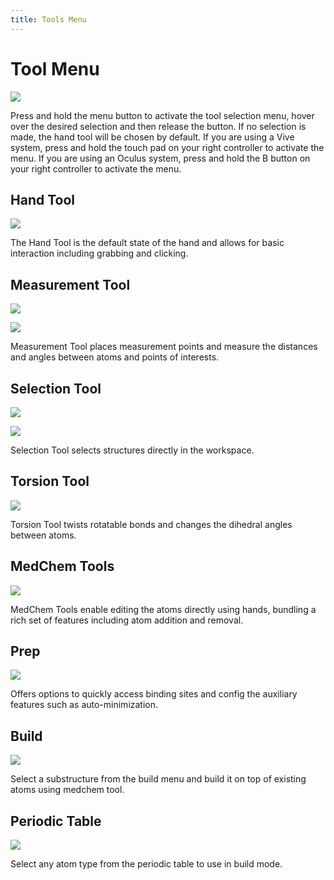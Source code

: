 ```yaml
---
title: Tools Menu
---
```


# Tool Menu

![](/assets/compressed/features-page/hand-tools.gif)

Press and hold the menu button to activate the tool selection menu, hover over the desired selection and then release the button. If no selection is made, the hand tool will be chosen by default. If you are using a Vive system, press and hold the touch pad on your right controller to activate the menu. If you are using an Oculus system, press and hold the B button on your right controller to activate the menu.

## Hand Tool

![](/assets/compressed/navigating-page/Tool-Hand.jpg)

The Hand Tool is the default state of the hand and allows for basic interaction including grabbing and clicking.

## Measurement Tool

![](/assets/compressed/navigating-page/Tool-Measurement.jpg)

![](/assets/compressed/navigating-page/Measurement_Distance.gif)

Measurement Tool places measurement points and measure the distances and angles between atoms and points of interests.

## Selection Tool

![](/assets/compressed/navigating-page/Tool-Selection.jpg)

![](/assets/compressed/navigating-page/Selection_Residue.gif)

Selection Tool selects structures directly in the workspace.

## Torsion Tool

![](/assets/compressed/navigating-page/Tool-Torsion.jpg)

Torsion Tool twists rotatable bonds and changes the dihedral angles between atoms.

## MedChem Tools

![](/assets/compressed/features-page/medchem.gif)

MedChem Tools enable editing the atoms directly using hands, bundling a rich set of features including atom addition and removal.

## Prep

![](/assets/compressed/navigating-page/Medchem-Prep.jpg)

Offers options to quickly access binding sites and config the auxiliary features such as auto-minimization.

## Build

![](/assets/compressed/navigating-page/Medchem-Build.jpg)

Select a substructure from the build menu and build it on top of existing atoms using medchem tool.

## Periodic Table

![](/assets/compressed/navigating-page/Medchem-PeriodicTable.jpg)

Select any atom type from the periodic table to use in build mode.
